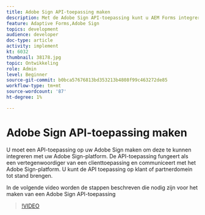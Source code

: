 ```yaml
---
title: Adobe Sign API-toepassing maken
description: Met de Adobe Sign API-toepassing kunt u AEM Forms integreren met Adobe Sign
feature: Adaptive Forms,Adobe Sign
topics: development
audience: developer
doc-type: article
activity: implement
kt: 6032
thumbnail: 38178.jpg
topic: Ontwikkeling
role: Admin
level: Beginner
source-git-commit: b0bca57676813bd353213b4808f99c463272de85
workflow-type: tm+mt
source-wordcount: '87'
ht-degree: 1%

---
```


# Adobe Sign API-toepassing maken

U moet een API-toepassing op uw Adobe Sign maken om deze te kunnen integreren met uw Adobe Sign-platform. De API-toepassing fungeert als een vertegenwoordiger van een clienttoepassing en communiceert met het Adobe Sign-platform. U kunt de API toepassing op klant of partnerdomein tot stand brengen.

In de volgende video worden de stappen beschreven die nodig zijn voor het maken van een Adobe Sign API-toepassing

>[!VIDEO](https://video.tv.adobe.com/v/38178/?quality=9&learn=on)
